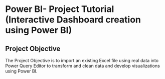 # Power BI- Project Tutorial (Interactive Dashboard creation using Power BI)
## Project Objective
The Project Objective is to import an existing Excel file using real data into Power Query Editor to transform and clean data and develop visualizations using Power BI.
